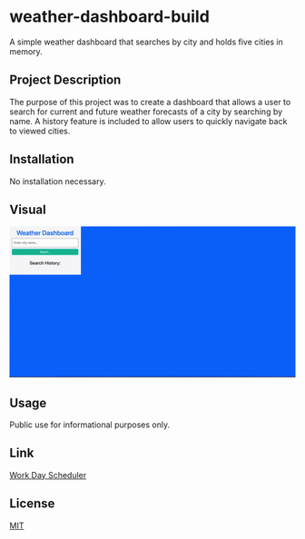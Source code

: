# weather-dashboard-build
A simple weather dashboard that searches by city and holds five cities in memory. 

## Project Description

The purpose of this project was to create a dashboard that allows a user to search for current and future weather forecasts of a city by searching by name. A history feature is included to allow users to quickly navigate back to viewed cities. 

## Installation

No installation necessary. 

## Visual
![image](./assets/images/weatherdashboard.gif)

## Usage

Public use for informational purposes only. 

## Link

[Work Day Scheduler](https://softpoachedeggs.github.io/refactor-daily-planner/)

## License

[MIT](https://choosealicense.com/licenses/mit/)
